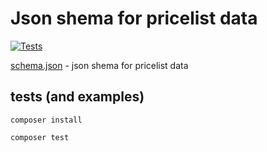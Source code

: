 # Json shema for pricelist data

[![Tests](https://github.com/erikroznbeker/pricelist-json-shema/actions/workflows/php.yml/badge.svg)](https://github.com/erikroznbeker/pricelist-json-shema/actions)

[schema.json](schema.json)  - json shema for pricelist data

## tests (and examples)

```composer install```

```composer test```
